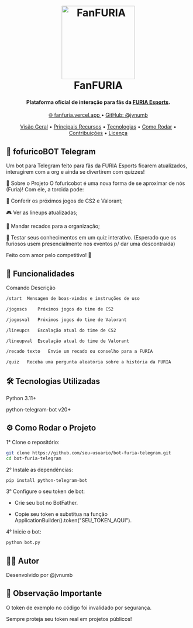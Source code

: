 <h1 align="center"> <br> <img src="https://media.discordapp.net/attachments/612609913784631334/1365510371724492850/pngegg_1.png?ex=680d9222&is=680c40a2&hm=b442efa916a25664850dcc16d82e337b577b81439bf18758e35e02325c0681ce&=&format=webp&quality=lossless" alt="FanFURIA" width="200"> <br> FanFURIA <br> </h1> <h4 align="center">Plataforma oficial de interação para fãs da <a href="https://furia.gg" target="_blank">FURIA Esports</a>.</h4> <p align="center"> <a href="https://fanfuria.vercel.app"> 🌐 fanfuria.vercel.app </a> • <a href="https://github.com/jvnumb"> GitHub: @jvnumb </a> </p> <p align="center"> <a href="#visão-geral">Visão Geral</a> • <a href="#key-features">Principais Recursos</a> • <a href="#tecnologias">Tecnologias</a> • <a href="#como-rodar-localmente">Como Rodar</a> • <a href="#contribuições">Contribuições</a> • <a href="#licença">Licença</a> </p>


## 🖤 fofuricoBOT Telegram

Um bot para Telegram feito para fãs da FURIA Esports ficarem atualizados, interagirem com a org e ainda se divertirem com quizzes!



📲 Sobre o Projeto
O fofuricobot é uma nova forma de se aproximar de nós (Furia)!
Com ele, a torcida pode:

📅 Conferir os próximos jogos de CS2 e Valorant;

🎮 Ver as lineups atualizadas;

💬 Mandar recados para a organização;

🧠 Testar seus conhecimentos em um quiz interativo. (Esperado que os furiosos usem presencialmente nos eventos p/ dar uma descontraída)

Feito com amor pelo competitivo! 🖤

## 🚀 Funcionalidades

Comando	Descrição
```bash
/start	Mensagem de boas-vindas e instruções de uso

/jogoscs	Próximos jogos do time de CS2

/jogosval	Próximos jogos do time de Valorant

/lineupcs	Escalação atual do time de CS2

/lineupval	Escalação atual do time de Valorant

/recado texto	Envie um recado ou conselho para a FURIA

/quiz	Receba uma pergunta aleatória sobre a história da FURIA
```

## 🛠 Tecnologias Utilizadas

Python 3.11+

python-telegram-bot v20+

## ⚙️ Como Rodar o Projeto

1° Clone o repositório:

```bash
git clone https://github.com/seu-usuario/bot-furia-telegram.git
cd bot-furia-telegram
```
2° Instale as dependências:

```bash
pip install python-telegram-bot
```
3° Configure o seu token de bot:

- Crie seu bot no BotFather.

- Copie seu token e substitua na função ApplicationBuilder().token("SEU_TOKEN_AQUI").

4° Inicie o bot:
```bash
python bot.py
```
## 👨‍💻 Autor
Desenvolvido por @jvnumb

## 📢 Observação Importante
O token de exemplo no código foi invalidado por segurança.

Sempre proteja seu token real em projetos públicos!
